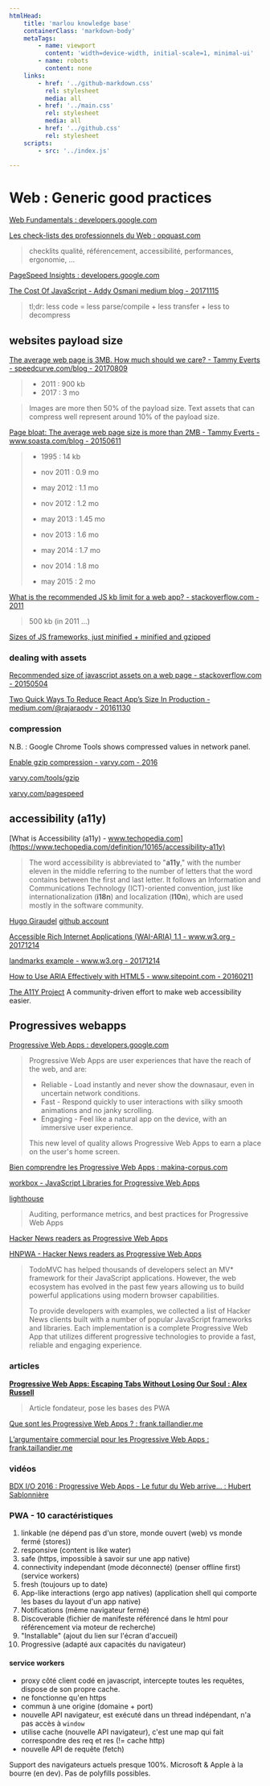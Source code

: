 ```yaml
---
htmlHead:
    title: 'marlou knowledge base' 
    containerClass: 'markdown-body'
    metaTags:
        - name: viewport
          content: 'width=device-width, initial-scale=1, minimal-ui'
        - name: robots
          content: none
    links:
        - href: '../github-markdown.css'
          rel: stylesheet
          media: all
        - href: '../main.css'
          rel: stylesheet
          media: all
        - href: '../github.css'
          rel: stylesheet
    scripts:
        - src: '../index.js'

---
```


# Web : Generic good practices

[Web Fundamentals : developers.google.com](https://developers.google.com/web/fundamentals/)

[Les check-lists des professionnels du Web : opquast.com](http://opquast.com/fr/#checklists)

> checklits qualité, référencement, accessibilité, performances, ergonomie, ...

[PageSpeed Insights : developers.google.com](https://developers.google.com/speed/pagespeed/insights/)

[The Cost Of JavaScript - Addy Osmani medium blog - 20171115](https://medium.com/dev-channel/the-cost-of-javascript-84009f51e99e)

> tl;dr: less code = less parse/compile + less transfer + less to decompress

## websites payload size

[The average web page is 3MB. How much should we care? - Tammy Everts - speedcurve.com/blog - 20170809](https://speedcurve.com/blog/web-performance-page-bloat/)

> - 2011 : 900 kb
> - 2017 : 3 mo

> Images are more then 50% of the payload size. Text assets that can compress well represent around 10% of the payload size.

[Page bloat: The average web page size is more than 2MB - Tammy Everts - www.soasta.com/blog - 20150611](https://www.soasta.com/blog/page-bloat-average-web-page-2-mb/)

>
> - 1995 : 14 kb
>
> - nov 2011 : 0.9 mo
> - may 2012 : 1.1 mo
> - nov 2012 : 1.2 mo
> - may 2013 : 1.45 mo
> - nov 2013 : 1.6 mo
> - may 2014 : 1.7 mo
> - nov 2014 : 1.8 mo
> - may 2015 : 2 mo
>

[What is the recommended JS kb limit for a web app? - stackoverflow.com - 2011](https://stackoverflow.com/questions/5939161/what-is-the-recommended-js-kb-limit-for-a-web-app?utm_medium=organic&utm_source=google_rich_qa&utm_campaign=google_rich_qa)

> 500 kb (in 2011 ...)

[Sizes of JS frameworks, just minified + minified and gzipped](https://gist.github.com/Restuta/cda69e50a853aa64912d)

### dealing with assets

[Recommended size of javascript assets on a web page - stackoverflow.com - 20150504](https://stackoverflow.com/questions/30027673/recommended-size-of-javascript-assets-on-a-web-page?noredirect=1&lq=1)

[Two Quick Ways To Reduce React App’s Size In Production - medium.com/@rajaraodv - 20161130](https://medium.com/@rajaraodv/two-quick-ways-to-reduce-react-apps-size-in-production-82226605771a)

### compression

N.B. : Google Chrome Tools shows compressed values in network panel.

[Enable gzip compression - varvy.com - 2016](https://varvy.com/pagespeed/enable-compression.html)

[varvy.com/tools/gzip](https://varvy.com/tools/gzip/)

[varvy.com/pagespeed](https://varvy.com/pagespeed/)

## accessibility (a11y)

[What is Accessibility (a11y) - www.techopedia.com](https://www.techopedia.com/definition/10165/accessibility-a11y)

> The word accessibility is abbreviated to "**a11y**," with the number eleven in the middle referring to the number of letters that the word contains between the first and last letter. It follows an Information and Communications Technology (ICT)-oriented convention, just like internationalization (**i18n**) and localization (**l10n**), which are used mostly in the software community. 

[Hugo Giraudel](https://hugogiraudel.com/) [github account](https://github.com/HugoGiraudel)

[Accessible Rich Internet Applications (WAI-ARIA) 1.1 - www.w3.org - 20171214](https://www.w3.org/TR/wai-aria/)

[landmarks example - www.w3.org - 20171214](https://www.w3.org/TR/2017/NOTE-wai-aria-practices-1.1-20171214/examples/landmarks/region.html)

[How to Use ARIA Effectively with HTML5 - www.sitepoint.com - 20160211](https://www.sitepoint.com/how-to-use-aria-effectively-with-html5/)

[The A11Y Project](https://a11yproject.com/) A community-driven effort to make web accessibility easier.

## Progressives webapps

[Progressive Web Apps : developers.google.com](https://developers.google.com/web/progressive-web-apps/)

> Progressive Web Apps are user experiences that have the reach of the web, and are:
>
> - Reliable - Load instantly and never show the downasaur, even in uncertain network conditions.
> - Fast - Respond quickly to user interactions with silky smooth animations and no janky scrolling.
> - Engaging - Feel like a natural app on the device, with an immersive user experience. 
>
> This new level of quality allows Progressive Web Apps to earn a place on the user's home screen. 

[Bien comprendre les Progressive Web Apps : makina-corpus.com](https://makina-corpus.com/blog/metier/2016/introduction-progressive-web-apps)

[workbox - JavaScript Libraries for Progressive Web Apps](https://github.com/GoogleChrome/workbox)

[lighthouse](https://github.com/GoogleChrome/lighthouse)

> Auditing, performance metrics, and best practices for Progressive Web Apps

[Hacker News readers as Progressive Web Apps](https://hnpwa.com/)

[HNPWA - Hacker News readers as Progressive Web Apps](https://github.com/tastejs/hacker-news-pwas)

> TodoMVC has helped thousands of developers select an MV* framework for their JavaScript applications. However, the web ecosystem has evolved in the past few years allowing us to build powerful applications using modern browser capabilities.
> 
> To provide developers with examples, we collected a list of Hacker News clients built with a number of popular JavaScript frameworks and libraries. Each implementation is a complete Progressive Web App that utilizes different progressive technologies to provide a fast, reliable and engaging experience.

### articles

[**Progressive Web Apps: Escaping Tabs Without Losing Our Soul : Alex Russell**](https://infrequently.org/2015/06/progressive-apps-escaping-tabs-without-losing-our-soul/)

> Article fondateur, pose les bases des PWA

[Que sont les Progressive Web Apps ? : frank.taillandier.me](https://frank.taillandier.me/2016/06/28/que-sont-les-progressive-web-apps/)

[L’argumentaire commercial pour les Progressive Web Apps : frank.taillandier.me](https://frank.taillandier.me/2016/08/09/argumentaire-commercial-pour-les-progressive-web-apps/)

### vidéos

[BDX I/O 2016 : Progressive Web Apps - Le futur du Web arrive...  : Hubert Sablonnière](https://www.youtube.com/watch?v=dSKp-76Ur6E)

### PWA - 10 caractéristiques

1. linkable (ne dépend pas d'un store, monde ouvert (web) vs monde fermé (stores))
2. responsive (content is like water)
3. safe (https, impossible à savoir sur une app native)
4. connectivity independant (mode déconnecté) (penser offline first) (service workers)
5. fresh (toujours up to date)
6. App-like interactions (ergo app natives) (application shell qui comporte les bases du layout d'un app native)
7. Notifications (même navigateur fermé)
8. Discoverable (fichier de manifeste référencé dans le html pour référencement via moteur de recherche)
9. "Installable" (ajout du lien sur l'écran d'accueil)
10. Progressive (adapté aux capacités du navigateur)

#### service workers

- proxy côté client codé en javascript, intercepte toutes les requêtes, dispose de son propre cache.
- ne fonctionne qu'en https
- commun à une origine (domaine + port)
- nouvelle API navigateur, est exécuté dans un thread indépendant, n'a pas accès à `window`
- utilise cache (nouvelle API navigateur), c'est une map qui fait correspondre des req et res (!= cache http)
- nouvelle API de requête (fetch)

Support des navigateurs actuels presque 100%. Microsoft & Apple à la bourre (en dev). Pas de polyfills possibles.
